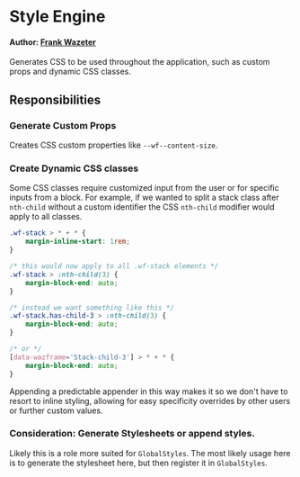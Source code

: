 # Style Engine

#### Author: [Frank Wazeter](https://github.com/fwazeter)

Generates CSS to be used throughout the application, such as custom props and dynamic CSS classes.

## Responsibilities

### Generate Custom Props

Creates CSS custom properties like `--wf--content-size`.

### Create Dynamic CSS classes

Some CSS classes require customized input from the user or for specific inputs from a block.
For example, if we wanted to split a stack class after `nth-child` without a custom identifier the CSS `nth-child`
modifier
would apply to all classes.

```css
.wf-stack > * + * {
	margin-inline-start: 1rem;
}

/* this would now apply to all .wf-stack elements */
.wf-stack > :nth-child(3) {
	margin-block-end: auto;
}

/* instead we want something like this */
.wf-stack.has-child-3 > :nth-child(3) {
	margin-block-end: auto;
}

/* or */
[data-wazframe='Stack-child-3'] > * + * {
	margin-block-end: auto;
}
```

Appending a predictable appender in this way makes it so we don't have to resort to inline styling, allowing
for easy specificity overrides by other users or further custom values.

### Consideration: Generate Stylesheets or append styles.

Likely this is a role more suited for `GlobalStyles`. The most likely usage here is to generate the stylesheet here, but
then register it in `GlobalStyles`.